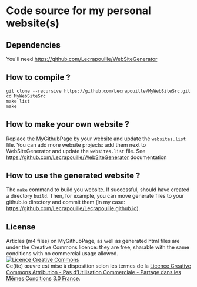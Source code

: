 # Code source for my personal website(s)

## Dependencies

You'll need https://github.com/Lecrapouille/WebSiteGenerator

## How to compile ?

```
git clone --recursive https://github.com/Lecrapouille/MyWebSiteSrc.git
cd MyWebSiteSrc
make list
make
```

## How to make your own website ?

Replace the MyGithubPage by your website and update the `websites.list` file.
You can add more website projects: add them next to WebSiteGenerator and update the `websites.list` file.
See https://github.com/Lecrapouille/WebSiteGenerator documentation

## How to use the generated website ?

The `make` command to build you website. If successful, should have created a directory `build`.
Then, for example, you can move generate files to your github.io directory and commit them
(in my case: https://github.com/Lecrapouille/Lecrapouille.github.io).

## License

Articles (m4 files) on MyGithubPage, as well as generated html files are under the Creative Commons licence: they are free, sharable with the same conditions with no commercial usage allowed.
<a rel="license" href="http://creativecommons.org/licenses/by-nc-sa/3.0/fr/"><img alt="Licence Creative Commons" style="border-width:0" src="https://i.creativecommons.org/l/by-nc-sa/3.0/fr/88x31.png" /></a><br />Ce(tte) œuvre est mise à disposition selon les termes de la <a rel="license" href="http://creativecommons.org/licenses/by-nc-sa/3.0/fr/">Licence Creative Commons Attribution - Pas d’Utilisation Commerciale - Partage dans les Mêmes Conditions 3.0 France</a>.
